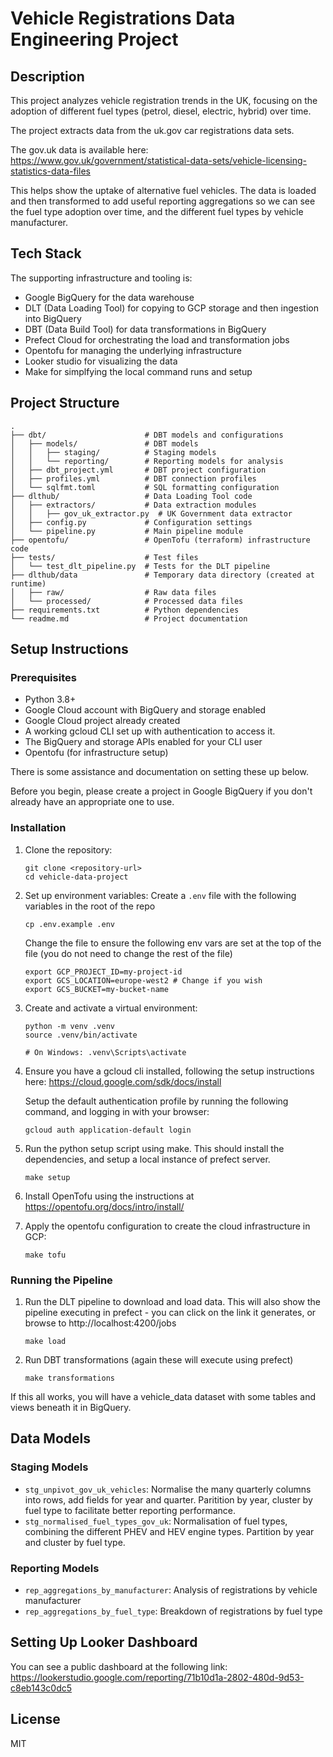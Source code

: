 # Vehicle Registrations Data Engineering Project

## Description

This project analyzes vehicle registration trends in the UK, focusing on the adoption of different fuel types (petrol, diesel, electric, hybrid) over time.

The project extracts data from the uk.gov car registrations data sets.

The gov.uk data is available here: https://www.gov.uk/government/statistical-data-sets/vehicle-licensing-statistics-data-files

This helps show the uptake of alternative fuel vehicles. The data is loaded and then transformed to add useful reporting aggregations so we can see the fuel type adoption over time, and the different fuel types by vehicle manufacturer.

## Tech Stack

The supporting infrastructure and tooling is:

- Google BigQuery for the data warehouse
- DLT (Data Loading Tool) for copying to GCP storage and then ingestion into BigQuery
- DBT (Data Build Tool) for data transformations in BigQuery
- Prefect Cloud for orchestrating the load and transformation jobs
- Opentofu for managing the underlying infrastructure
- Looker studio for visualizing the data
- Make for simplfying the local command runs and setup

## Project Structure

```
.
├── dbt/                      # DBT models and configurations
│   ├── models/               # DBT models
│   │   ├── staging/          # Staging models
│   │   └── reporting/        # Reporting models for analysis
│   ├── dbt_project.yml       # DBT project configuration
│   ├── profiles.yml          # DBT connection profiles
│   └── sqlfmt.toml           # SQL formatting configuration
├── dlthub/                   # Data Loading Tool code
│   ├── extractors/           # Data extraction modules
│   │   ├── gov_uk_extractor.py  # UK Government data extractor
│   ├── config.py             # Configuration settings
│   └── pipeline.py           # Main pipeline module
├── opentofu/                 # OpenTofu (terraform) infrastructure code
├── tests/                    # Test files
│   └── test_dlt_pipeline.py  # Tests for the DLT pipeline
├── dlthub/data               # Temporary data directory (created at runtime)
│   ├── raw/                  # Raw data files
│   └── processed/            # Processed data files
├── requirements.txt          # Python dependencies
└── readme.md                 # Project documentation
```

## Setup Instructions

### Prerequisites

- Python 3.8+
- Google Cloud account with BigQuery and storage enabled
- Google Cloud project already created
- A working gcloud CLI set up with authentication to access it.
- The BigQuery and storage APIs enabled for your CLI user
- Opentofu (for infrastructure setup) 

There is some assistance and documentation on setting these up below. 

Before you begin, please create a project in Google BigQuery if you don't already have an appropriate one to use.

### Installation

1. Clone the repository:
   ```
   git clone <repository-url>
   cd vehicle-data-project
   ```

2. Set up environment variables:
   Create a `.env` file with the following variables in the root of the repo
   
   ```
   cp .env.example .env
   ```
   Change the file to ensure the following env vars are set at the top of the file 
   (you do not need to change the rest of the file)

   ```
   export GCP_PROJECT_ID=my-project-id
   export GCS_LOCATION=europe-west2 # Change if you wish
   export GCS_BUCKET=my-bucket-name
   ```

3. Create and activate a virtual environment:
   ```
   python -m venv .venv
   source .venv/bin/activate  
   
   # On Windows: .venv\Scripts\activate
   ```

4. Ensure you have a gcloud cli installed, following the setup instructions here:
   https://cloud.google.com/sdk/docs/install 

   Setup the default authentication profile by running the following command, and logging in with your browser:
   ```
   gcloud auth application-default login 
   ```

5. Run the python setup script using make. This should install the dependencies, and 
   setup a local instance of prefect server.
   ```
   make setup
   ```

6. Install OpenTofu using the instructions at https://opentofu.org/docs/intro/install/

7. Apply the opentofu configuration to create the cloud infrastructure in GCP:

   ```
   make tofu
   ```

### Running the Pipeline

1. Run the DLT pipeline to download and load data. This will also show the pipeline executing in prefect - you can click on the link it generates, or browse to http://localhost:4200/jobs
   ```
   make load
   ```

3. Run DBT transformations (again these will execute using prefect)
   ```
   make transformations
   ```

If this all works, you will have a vehicle_data dataset with some tables and views beneath it in BigQuery.

## Data Models

### Staging Models 
- `stg_unpivot_gov_uk_vehicles`: Normalise the many quarterly columns into rows, add fields for year and quarter. Paritition by year, cluster by fuel type to facilitate better reporting performance.
- `stg_normalised_fuel_types_gov_uk`: Normalisation of fuel types, combining the different PHEV and HEV engine types. Partition by year and cluster by fuel type.

### Reporting Models
- `rep_aggregations_by_manufacturer`: Analysis of registrations by vehicle manufacturer
- `rep_aggregations_by_fuel_type`: Breakdown of registrations by fuel type

## Setting Up Looker Dashboard

You can see a public dashboard at the following link:
https://lookerstudio.google.com/reporting/71b10d1a-2802-480d-9d53-c8eb143c0dc5




## License

MIT


